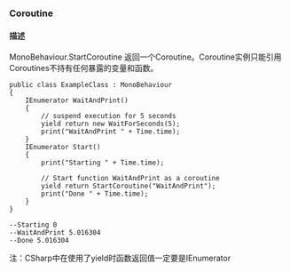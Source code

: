 ### Coroutine

#### 描述
MonoBehaviour.StartCoroutine 返回一个Coroutine。Coroutine实例只能引用Coroutines不持有任何暴露的变量和函数。

```
public class ExampleClass : MonoBehaviour
{
    IEnumerator WaitAndPrint()
    {
        // suspend execution for 5 seconds
        yield return new WaitForSeconds(5);
        print("WaitAndPrint " + Time.time);
    }
    IEnumerator Start()
    {
        print("Starting " + Time.time);

        // Start function WaitAndPrint as a coroutine
        yield return StartCoroutine("WaitAndPrint");
        print("Done " + Time.time);
    }
}

--Starting 0
--WaitAndPrint 5.016304
--Done 5.016304
```

注：CSharp中在使用了yield时函数返回值一定要是IEnumerator

